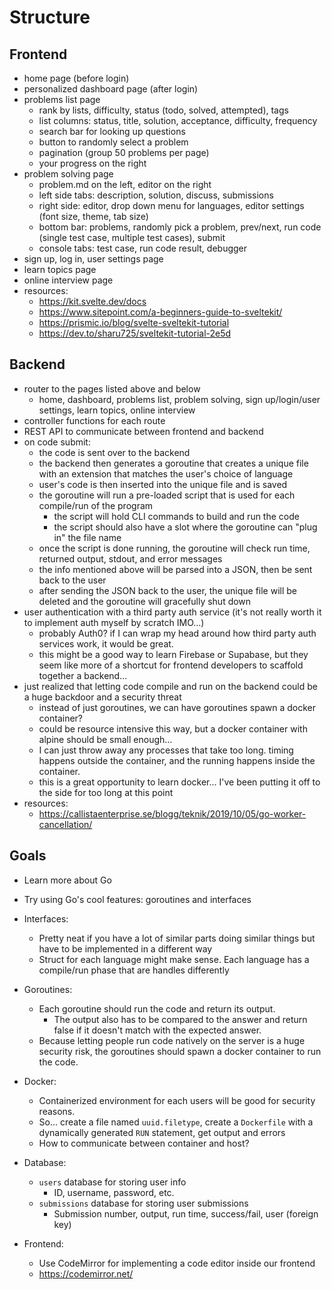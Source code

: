 # Structure

## Frontend
- home page (before login)
- personalized dashboard page (after login)
- problems list page
  - rank by lists, difficulty, status (todo, solved, attempted), tags
  - list columns: status, title, solution, acceptance, difficulty, frequency
  - search bar for looking up questions
  - button to randomly select a problem
  - pagination (group 50 problems per page)
  - your progress on the right
- problem solving page
  - problem.md on the left, editor on the right
  - left side tabs: description, solution, discuss, submissions
  - right side: editor, drop down menu for languages, editor settings (font size, theme, tab size)
  - bottom bar: problems, randomly pick a problem, prev/next, run code (single test case, multiple test cases), submit
  - console tabs: test case, run code result, debugger
- sign up, log in, user settings page
- learn topics page
- online interview page
- resources:
  - https://kit.svelte.dev/docs
  - https://www.sitepoint.com/a-beginners-guide-to-sveltekit/
  - https://prismic.io/blog/svelte-sveltekit-tutorial
  - https://dev.to/sharu725/sveltekit-tutorial-2e5d

## Backend
- router to the pages listed above and below
  - home, dashboard, problems list, problem solving, sign up/login/user settings, learn topics, online interview
- controller functions for each route
- REST API to communicate between frontend and backend
- on code submit:
  - the code is sent over to the backend
  - the backend then generates a goroutine that creates a unique file with an extension that matches the user's choice of language
  - user's code is then inserted into the unique file and is saved
  - the goroutine will run a pre-loaded script that is used for each compile/run of the program
    - the script will hold CLI commands to build and run the code
    - the script should also have a slot where the goroutine can "plug in" the file name
  - once the script is done running, the goroutine will check run time, returned output, stdout, and error messages
  - the info mentioned above will be parsed into a JSON, then be sent back to the user
  - after sending the JSON back to the user, the unique file will be deleted and the goroutine will gracefully shut down
- user authentication with a third party auth service (it's not really worth it to implement auth myself by scratch IMO...)
  - probably Auth0? if I can wrap my head around how third party auth services work, it would be great.
  - this might be a good way to learn Firebase or Supabase, but they seem like more of a shortcut for frontend developers to scaffold together a backend...
- just realized that letting code compile and run on the backend could be a huge backdoor and a security threat
  - instead of just goroutines, we can have goroutines spawn a docker container?
  - could be resource intensive this way, but a docker container with alpine should be small enough...
  - I can just throw away any processes that take too long. timing happens outside the container, and the running happens inside the container.
  - this is a great opportunity to learn docker... I've been putting it off to the side for too long at this point
- resources:
  - https://callistaenterprise.se/blogg/teknik/2019/10/05/go-worker-cancellation/

## Goals
- Learn more about Go
- Try using Go's cool features: goroutines and interfaces
- Interfaces:
  - Pretty neat if you have a lot of similar parts doing similar things but have to be implemented in a different way
  - Struct for each language might make sense. Each language has a compile/run phase that are handles differently
- Goroutines:
  - Each goroutine should run the code and return its output.
    - The output also has to be compared to the answer and return false if it doesn't match with the expected answer.
  - Because letting people run code natively on the server is a huge security risk, the goroutines should spawn a docker container to run the code.
- Docker:
  - Containerized environment for each users will be good for security reasons.
  - So... create a file named `uuid.filetype`, create a `Dockerfile` with a dynamically generated `RUN` statement, get output and errors
  - How to communicate between container and host?
- Database:
  - `users` database for storing user info
    - ID, username, password, etc.
  - `submissions` database for storing user submissions
    - Submission number, output, run time, success/fail, user (foreign key)

- Frontend:
  - Use CodeMirror for implementing a code editor inside our frontend
  - https://codemirror.net/